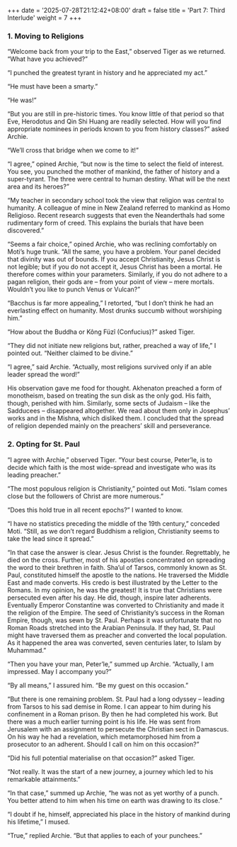 +++
date = '2025-07-28T21:12:42+08:00'
draft = false
title = 'Part 7: Third Interlude'
weight = 7
+++

### 1. Moving to Religions

“Welcome back from your trip to the East,” observed Tiger as we returned. “What have you achieved?”

“I punched the greatest tyrant in history and he appreciated my act.”

“He must have been a smarty.”

“He was!”



“But you are still in pre-historic times. You know little of that period so that Eve, Herodotus and Qin Shi Huang are readily selected. How will you find appropriate nominees in periods known to you from history classes?” asked Archie.

“We’ll cross that bridge when we come to it!”

“I agree,” opined Archie, “but now is the time to select the field of interest. You see, you punched the mother of mankind, the father of history and a super-tyrant. The three were central to human destiny. What will be the next area and its heroes?”

“My teacher in secondary school took the view that religion was central to humanity. A colleague of mine in New Zealand referred to mankind as Homo Religioso. Recent research suggests that even the Neanderthals had some rudimentary form of creed. This explains the burials that have been discovered.”

“Seems a fair choice,” opined Archie, who was reclining comfortably on Moti’s huge trunk. “All the same, you have a problem. Your panel decided that divinity was out of bounds. If you accept Christianity, Jesus Christ is not legible; but if you do not accept it, Jesus Christ has been a mortal. He therefore comes within your parameters. Similarly, if you do not adhere to a pagan religion, their gods are – from your point of view – mere mortals. Wouldn’t you like to punch Venus or Vulcan?”

“Bacchus is far more appealing,” I retorted, “but I don’t think he had an everlasting effect on humanity. Most drunks succumb without worshiping  him.”

“How about the Buddha or Kông Füzî (Confucius)?” asked Tiger.

“They did not initiate new religions but, rather, preached a way of life,” I pointed out. “Neither claimed to be divine.”

“I agree,” said Archie. “Actually, most religions survived only if an able leader spread the word!”

His observation gave me food for thought. Akhenaton preached a form of monotheism, based on treating the sun disk as the only god. His faith, though, perished with him. Similarly, some sects of Judaism – like the Sadducees – disappeared altogether. We read about them only in Josephus’ works and in the Mishna, which disliked them. I concluded that the spread of religion depended mainly on the preachers’ skill and perseverance.

### 2. Opting for St. Paul

“I agree with Archie,” observed Tiger. “Your best course, Peter’le, is to decide which faith is the most wide-spread and investigate who was its leading preacher.”

“The most populous religion is Christianity,” pointed out Moti. “Islam comes close but the followers of Christ are more numerous.”

“Does this hold true in all recent epochs?” I wanted to know.

“I have no statistics preceding the middle of the 19th century,” conceded Moti. “Still, as we don’t regard Buddhism a religion,  Christianity seems to take the lead since it spread.”

“In that case the answer is clear. Jesus Christ is the founder. Regrettably, he died on the cross. Further, most of his apostles concentrated on spreading the word to their brethren in faith. Sha’ul of Tarsos, commonly known as St. Paul, constituted himself the apostle to the nations. He traversed the Middle East and made converts. His credo is best illustrated by the Letter to the Romans. In my opinion, he was the greatest! It is true that Christians were persecuted even after his day. He did, though, inspire later adherents. Eventually Emperor Constantine was converted to Christianity and made it the religion of the Empire. The seed of Christianity’s success in the Roman Empire, though, was sewn by St. Paul. Perhaps it was unfortunate that no Roman Roads stretched into the Arabian Peninsula. If they had, St. Paul might have traversed them as preacher and converted the local population. As it happened the area was converted, seven centuries later, to Islam by  Muhammad.”

“Then you have your man, Peter’le,” summed up Archie. “Actually, I am impressed. May I accompany you?”

“By all means,” I assured him. “Be my guest on this occasion.”

“But there is one remaining problem. St. Paul had a long odyssey – leading from Tarsos to his sad demise in Rome. I can appear to him during his confinement in a Roman prison. By then he had completed his work. But there was a much earlier turning point is his life. He was sent from Jerusalem with an assignment to persecute the Christian sect in Damascus. On his way he had a revelation, which metamorphosed him from a prosecutor to an adherent. Should I call on him on this occasion?”

“Did his full potential materialise on that occasion?” asked Tiger.

“Not really. It was the start of a new journey, a journey which led to his remarkable attainments.”

“In that case,” summed up Archie, “he was not as yet worthy of a punch. You better attend to him when his time on earth was drawing to its close.”

“I doubt if he, himself, appreciated his place in the history of mankind during his lifetime,” I mused.

“True,” replied Archie. “But that applies to each of your punchees.” 
